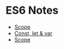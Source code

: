 # ES6 Notes

- [Scope](./articles/scope.md)
- [Const, let & var](./articles/constants.md)
- [Scope](./articles/arrowFunction.md)

